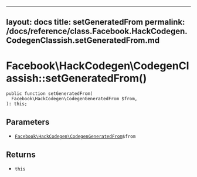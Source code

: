 
***

layout: docs
title: setGeneratedFrom
permalink: /docs/reference/class.Facebook.HackCodegen.CodegenClassish.setGeneratedFrom.md
---







# Facebook\\HackCodegen\\CodegenClassish::setGeneratedFrom()




``` Hack
public function setGeneratedFrom(
  Facebook\HackCodegen\CodegenGeneratedFrom $from,
): this;
```




## Parameters




* [` Facebook\HackCodegen\CodegenGeneratedFrom `](<class.Facebook.HackCodegen.CodegenGeneratedFrom.md>)`` $from ``




## Returns




- ` this `